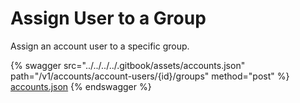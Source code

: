 # Assign User to a Group

Assign an account user to a specific group.

{% swagger src="../../../../.gitbook/assets/accounts.json" path="/v1/accounts/account-users/{id}/groups" method="post" %}
[accounts.json](../../../../.gitbook/assets/accounts.json)
{% endswagger %}
